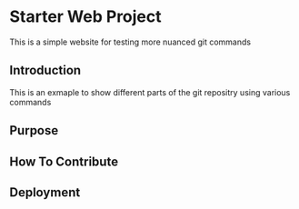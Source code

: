 # Starter Web Project

This is a simple website for testing more nuanced git commands

## Introduction

This is an exmaple to show different parts of the git repositry using various commands

## Purpose

## How To Contribute

## Deployment

